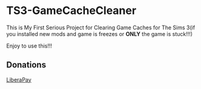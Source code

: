# TS3-GameCacheCleaner
This is My First Serious Project for Clearing Game Caches for The Sims 3(if you installed new mods and game is freezes or **ONLY** the game is stuck!!!)

Enjoy to use this!!!

## Donations

[LiberaPay](https://liberapay.com/RikkoMatsumatoOfficial/donate)
